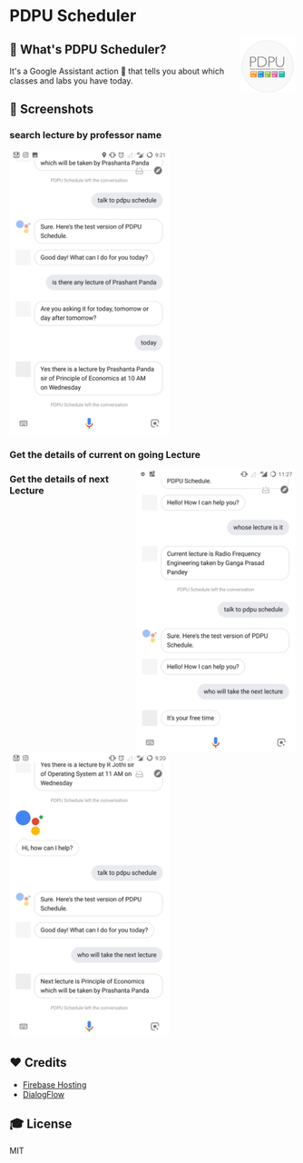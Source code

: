 # PDPU Scheduler

<img src="/assets/icon.png" alt="Site Logo" height="100" title="Site Logo" align="right" />

## 🤔 What's PDPU Scheduler?

It's a Google Assistant action 🤖 that tells you about which classes and labs you have today.

## 📱 Screenshots
### search lecture by professor name
<img src="/assets/pdpu_schedule01.jpg" height="500px"/>

### Get the details of current on going Lecture
<img src="/assets/pdpu_schedule02.jpg" height="500px" align="right"/>

### Get the details of next Lecture
<img src="/assets/pdpu_schedule04.jpg" height="500px"/>

## ❤️ Credits

- [Firebase Hosting](https://firebase.google.com/products/hosting)
- [DialogFlow](https://dialogflow.com/)

## 🎓 License

MIT

